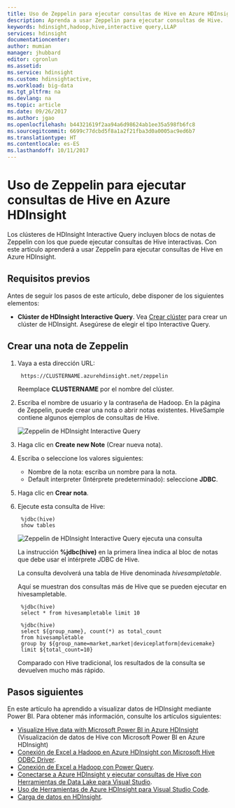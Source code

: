 ```yaml
---
title: Uso de Zeppelin para ejecutar consultas de Hive en Azure HDInsight | Microsoft Docs
description: Aprenda a usar Zeppelin para ejecutar consultas de Hive.
keywords: hdinsight,hadoop,hive,interactive query,LLAP
services: hdinsight
documentationcenter: 
author: mumian
manager: jhubbard
editor: cgronlun
ms.assetid: 
ms.service: hdinsight
ms.custom: hdinsightactive,
ms.workload: big-data
ms.tgt_pltfrm: na
ms.devlang: na
ms.topic: article
ms.date: 09/26/2017
ms.author: jgao
ms.openlocfilehash: b44321619f2aa94a6d98624ab1ee35a598fb6fc8
ms.sourcegitcommit: 6699c77dcbd5f8a1a2f21fba3d0a0005ac9ed6b7
ms.translationtype: HT
ms.contentlocale: es-ES
ms.lasthandoff: 10/11/2017
---
```

# <a name="use-zeppelin-to-run-hive-queries-in-azure-hdinsight"></a>Uso de Zeppelin para ejecutar consultas de Hive en Azure HDInsight 

Los clústeres de HDInsight Interactive Query incluyen blocs de notas de Zeppelin con los que puede ejecutar consultas de Hive interactivas. Con este artículo aprenderá a usar Zeppelin para ejecutar consultas de Hive en Azure HDInsight. 

## <a name="prerequisites"></a>Requisitos previos
Antes de seguir los pasos de este artículo, debe disponer de los siguientes elementos:

* **Clúster de HDInsight Interactive Query**. Vea [Crear clúster](hdinsight-hadoop-linux-tutorial-get-started.md#create-cluster) para crear un clúster de HDInsight.  Asegúrese de elegir el tipo Interactive Query. 

## <a name="create-a-zeppelin-note"></a>Crear una nota de Zeppelin

1. Vaya a esta dirección URL:

        https://CLUSTERNAME.azurehdinsight.net/zeppelin
    Reemplace **CLUSTERNAME** por el nombre del clúster.

2. Escriba el nombre de usuario y la contraseña de Hadoop. En la página de Zeppelin, puede crear una nota o abrir notas existentes. HiveSample contiene algunos ejemplos de consultas de Hive.  

    ![Zeppelin de HDInsight Interactive Query](./media/hdinsight-connect-hive-zeppelin/hdinsight-hive-zeppelin.png)
3. Haga clic en **Create new Note** (Crear nueva nota).
4. Escriba o seleccione los valores siguientes:

    - Nombre de la nota: escriba un nombre para la nota.
    - Default interpreter (Intérprete predeterminado): seleccione **JDBC**.

5. Haga clic en **Crear nota**.
6. Ejecute esta consulta de Hive:

        %jdbc(hive)
        show tables

    ![Zeppelin de HDInsight Interactive Query ejecuta una consulta](./media/hdinsight-connect-hive-zeppelin/hdinsight-hive-zeppelin-query.png)

    La instrucción **%jdbc(hive)** en la primera línea indica al bloc de notas que debe usar el intérprete JDBC de Hive.

    La consulta devolverá una tabla de Hive denominada *hivesampletable*.

    Aquí se muestran dos consultas más de Hive que se pueden ejecutar en hivesampletable. 

        %jdbc(hive)
        select * from hivesampletable limit 10

        %jdbc(hive)
        select ${group_name}, count(*) as total_count
        from hivesampletable
        group by ${group_name=market,market|deviceplatform|devicemake}
        limit ${total_count=10}

    Comparado con Hive tradicional, los resultados de la consulta se devuelven mucho más rápido.


## <a name="next-steps"></a>Pasos siguientes
En este artículo ha aprendido a visualizar datos de HDInsight mediante Power BI.  Para obtener más información, consulte los artículos siguientes:

* [Visualize Hive data with Microsoft Power BI in Azure HDInsight](./hdinsight-connect-hive-power-bi.md) (Visualización de datos de Hive con Microsoft Power BI en Azure HDInsight)
* [Conexión de Excel a Hadoop en Azure HDInsight con Microsoft Hive ODBC Driver](./hdinsight-connect-excel-hive-odbc-driver.md).
* [Conexión de Excel a Hadoop con Power Query](./hdinsight-connect-excel-power-query.md).
* [Conectarse a Azure HDInsight y ejecutar consultas de Hive con Herramientas de Data Lake para Visual Studio](./hdinsight-hadoop-visual-studio-tools-get-started.md).
* [Uso de Herramientas de Azure HDInsight para Visual Studio Code](hdinsight-for-vscode.md).
* [Carga de datos en HDInsight](./hdinsight-upload-data.md).
